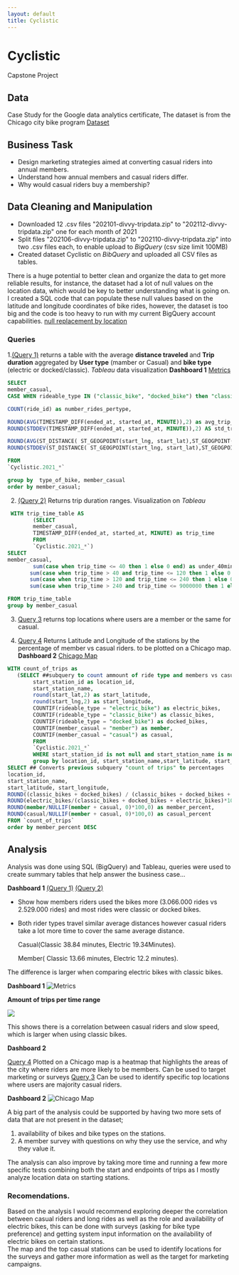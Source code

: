 ```yaml
---
layout: default
title: Cyclistic
---
```

# Cyclistic 
Capstone Project 

## Data 
Case Study for the Google data analytics certificate, The dataset is from the Chicago city bike program [Dataset](https://divvy-tripdata.s3.amazonaws.com/index.html) 

## Business Task 
- Design marketing strategies aimed at converting casual riders into annual members.
- Understand how annual members and casual riders differ.
- Why would casual riders buy a membership?

## Data Cleaning and Manipulation
- Downloaded 12 .csv files "202101-divvy-tripdata.zip" to "202112-divvy-tripdata.zip" one for each month of 2021 
- Split files "202106-divvy-tripdata.zip" to "202110-divvy-tripdata.zip" into two .csv files each, to enable upload to *BigQuery* (csv size limit 100MB)
- Created dataset Cyclistic on *BibQuery* and uploaded all CSV files as tables.

There is a huge potential to better clean and organize the data to get more reliable results,  for instance, the dataset had a lot of null values on the location data, which would be key to better understanding what is going on.
I created a SQL code that can populate these null values based on the latitude and longitude coordinates of bike rides, however, the dataset is too big and the code is too heavy to run with my current BigQuery account capabilities. [null replacement by location](https://github.com/CarlosCandamil/Cyclistic/blob/main/Loco.sql)

### Queries
1.[(Query 1)](https://github.com/CarlosCandamil/Cyclistic/blob/main/Metrics.sql) returns a table with the average **distance traveled** and **Trip duration** aggregated by **User type** (mamber or Casual) and **bike type** (electric or docked/classic). *Tableau* data visualization  **Dashboard 1**
[Metrics](https://github.com/CarlosCandamil/Cyclistic/blob/main/Dashboard%201.png)

```sql
SELECT 
member_casual,
CASE WHEN rideable_type IN ("classic_bike", "docked_bike") then "classic_dock" ELSE "electric" end as type_of_bike,

COUNT(ride_id) as number_rides_pertype,

ROUND(AVG(TIMESTAMP_DIFF(ended_at, started_at, MINUTE)),2) as avg_trip_dur_min,
ROUND(STDDEV(TIMESTAMP_DIFF(ended_at, started_at, MINUTE)),2) AS std_trip_dur,

ROUND(AVG(ST_DISTANCE( ST_GEOGPOINT(start_lng, start_lat),ST_GEOGPOINT(end_lng, end_lat))/1000),2) as avg_trip_distance_km,
ROUND(STDDEV(ST_DISTANCE( ST_GEOGPOINT(start_lng, start_lat),ST_GEOGPOINT(end_lng, end_lat))/1000),2) AS std_distance

FROM 
`Cyclistic.2021_*`

group by  type_of_bike, member_casual
order by member_casual;
```

2. [(Query 2)](https://github.com/CarlosCandamil/Cyclistic/blob/main/Trip_ranges.sql) Returns trip duration ranges. Visualization on *Tableau*[](https://github.com/CarlosCandamil/Cyclistic/blob/main/NotSheet%204.png)

```sql
 WITH trip_time_table AS
        (SELECT
        member_casual,
        TIMESTAMP_DIFF(ended_at, started_at, MINUTE) as trip_time 
        FROM 
        `Cyclistic.2021_*`)
SELECT 
member_casual,
        sum(case when trip_time <= 40 then 1 else 0 end) as under_40min,
       sum(case when trip_time > 40 and trip_time <= 120 then 1 else 0 end) as f40min_2H,
       sum(case when trip_time > 120 and trip_time <= 240 then 1 else 0 end) as f2H_4H,
       sum(case when trip_time > 240 and trip_time <= 9000000 then 1 else 0 end) as over_4H

FROM trip_time_table
group by member_casual
```
3. [Query 3](https://github.com/CarlosCandamil/Cyclistic/blob/main/Top_locations.sql) returns top locations where users are a member or the same for casual. 

4. [Query 4](Top_locations_lat_lng.sql) Returns Latitude and Longitude of the stations by the percentage of member vs casual riders. to be plotted on a Chicago map. 
**Dashboard 2** [Chicago Map](https://github.com/CarlosCandamil/Cyclistic/blob/main/Dashboard%202.png)

```sql
WITH count_of_trips as
   (SELECT ##subquery to count ammount of ride type and members vs casual by starting location
        start_station_id as location_id,
        start_station_name,
        round(start_lat,2) as start_latitude,
        round(start_lng,2) as start_longitude,
        COUNTIF(rideable_type = "electric_bike") as electric_bikes,
        COUNTIF(rideable_type = "classic_bike") as classic_bikes,
        COUNTIF(rideable_type = "docked_bike") as docked_bikes,
        COUNTIF(member_casual = "member") as member,
        COUNTIF(member_casual = "casual") as casual,
        FROM 
        `Cyclistic.2021_*`
        WHERE start_station_id is not null and start_station_name is not null 
        group by location_id, start_station_name,start_latitude, start_longitude)
SELECT ## Converts previous subquery "count of trips" to percentages
location_id,
start_station_name,
start_latitude, start_longitude,
ROUND((classic_bikes + docked_bikes) / (classic_bikes + docked_bikes + electric_bikes)*100,0) AS classic_docked_percent,
ROUND(electric_bikes/(classic_bikes + docked_bikes + electric_bikes)*100,0) AS electric_percent,
ROUND(member/NULLIF(member + casual, 0)*100,0) as member_percent,
ROUND(casual/NULLIF(member + casual, 0)*100,0) as casual_percent
FROM `count_of_trips`
order by member_percent DESC
```

## Analysis 

Analysis was done using SQL (BigQuery) and Tableau, queries were used to create summary tables that help answer the business case...

**Dashboard 1** [(Query 1)](https://github.com/CarlosCandamil/Cyclistic/blob/main/Metrics.sql) [(Query 2)](https://github.com/CarlosCandamil/Cyclistic/blob/main/Trip_ranges.sql) 

- Show how members riders used the bikes more (3.066.000 rides vs 2.529.000 rides) and most rides were classic or docked bikes. 
- Both rider types travel similar average distances however casual riders take a lot more time to cover the same average distance. 

  Casual(Classic 38.84 minutes, Electric 19.34Minutes). 

  Member( Classic 13.66 minutes, Electric 12.2 minutes).

The difference is larger when comparing electric bikes with classic bikes. 

**Dashboard 1** 
![Metrics](Dashboard1.png) 

**Amount of trips per time range**

![](Dashboard2.png) 

This shows there is a correlation between casual riders and slow speed, which is larger when using classic bikes. 


**Dashboard 2** 

[Query 4](Top_locations_lat_lng.sql) 
Plotted on a Chicago map is a heatmap that highlights the areas of the city where riders are more likely to be members. Can be used to target marketing or surveys  [Query 3](https://github.com/CarlosCandamil/Cyclistic/blob/main/Top_locations.sql) Can be used to identify specific top locations where users are majority casual riders. 
 
**Dashboard 2** ![Chicago Map](https://github.com/CarlosCandamil/Cyclistic/blob/main/Dashboard%202.png)

A big part of the analysis could be supported by having two more sets of data that are not present in the dataset; 

1. availability of bikes and bike types on the stations.
2. A member survey with questions on why they use the service, and why they value it. 

The analysis can also improve by taking more time and running a few more specific tests combining both the start and endpoints of trips as I mostly analyze location data on starting stations. 

### Recomendations. 
Based on the analysis I would recommend exploring deeper the correlation between casual riders and long rides as well as the role and availability of electric bikes, this can be done with surveys (asking for bike type preference) and getting system input information on the availability of electric bikes on certain stations.  
The map and the top casual stations can be used to identify locations for the surveys and gather more information as well as the target for marketing campaigns. 

